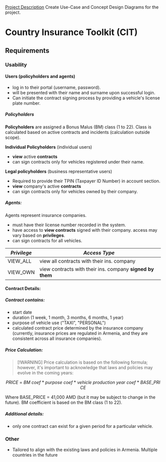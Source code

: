 [Project Description](HW%20-%20Project%20Description.pdf)
Create Use-Case and Concept Design Diagrams for the project.
# Country Insurance Toolkit (CIT)

## Requirements
### Usability

#### Users (policyholders and agents)
- log in to their portal (username, password).
- will be presented with their name and surname upon successful login.
- Can initiate the contract signing process by providing a vehicle's license plate number.

##### Policyholders
**Policyholders** are assigned a Bonus Malus (BM) class (1 to 22). Class is calculated based on active contracts and incidents (calculation outside scope).

**Individual Policyholders** (individual users)
- **view** active **contracts**
- can sign contracts only for vehicles registered under their name.

**Legal policyholders** (business representative users)
- Required to provide their TPIN (Taxpayer ID Number) in account section.
- **view** company's active **contracts**
- can sign contracts only for vehicles owned by their company.
##### Agents:
Agents represent insurance companies.
- must have their license number recorded in the system.
- have access to **view contracts** signed with their company. access may vary based on **privileges**.
- can sign contracts for all vehicles.

| ***Privilege*** | ***Access Type***                                         |
| --------------- | --------------------------------------------------------- |
| VIEW_ALL        | view all contracts with their ins. company                |
| VIEW_OWN        | view contracts with their ins. company **signed by them** |
#### Contract Details:
##### Contract contains:
- start date
- duration (1 week, 1 month, 3 months, 6 months, 1 year)
- purpose of vehicle use ("TAXI", "PERSONAL")
- calculated contract price determined by the insurance company (currently, insurance prices are regulated in Armenia, and they are consistent across all insurance companies).

##### Price Calculation:
> [!WARNING]  Price calculation is based on the following formula; however, it's important to acknowledge that laws and policies may evolve in the coming years:

$$
PRICE\ =\ BM\ coef\ *\ purpose\ coef\ *\ vehicle\ production\ year\ coef\ *\ BASE\_PRICE
$$

Where
	BASE_PRICE = 41,000 AMD (but it may be subject to change in the future).
	BM coefficient is based on the BM class (1 to 22).

##### Additional details:
- only one contract can exist for a given period for a particular vehicle.
### Other
- Tailored to align with the existing laws and policies in Armenia. Multiple countries in the future
